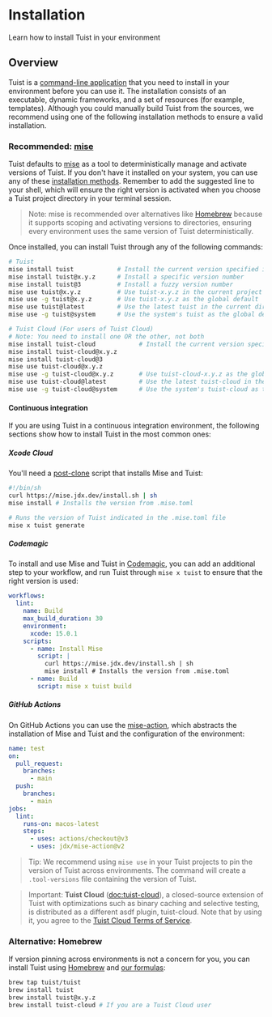 # Installation

Learn how to install Tuist in your environment

## Overview

Tuist is a [command-line application](https://en.wikipedia.org/wiki/Command-line_interface) that you need to install in your environment before you can use it. The installation consists of an executable, dynamic frameworks, and a set of resources (for example, templates). Although you could manually build Tuist from the sources, we recommend using one of the following installation methods to ensure a valid installation.

### Recommended: [mise](https://github.com/jdx/mise)

Tuist defaults to [mise](https://github.com/jdx/mise) as a tool to deterministically manage and activate versions of Tuist.
If you don't have it installed on your system,
you can use any of these [installation methods](https://mise.jdx.dev/getting-started.html).
Remember to add the suggested line to your shell, which will ensure the right version is activated when you choose a Tuist project directory in your terminal session.

> Note: mise is recommended over alternatives like [Homebrew](https://brew.sh) because it supports scoping and activating versions to directories, ensuring every environment uses the same version of Tuist deterministically.

Once installed, you can install Tuist through any of the following commands:


```bash
# Tuist
mise install tuist            # Install the current version specified in .tool-versions/.mise.toml
mise install tuist@x.y.z      # Install a specific version number
mise install tuist@3          # Install a fuzzy version number
mise use tuist@x.y.z          # Use tuist-x.y.z in the current project
mise use -g tuist@x.y.z       # Use tuist-x.y.z as the global default
mise use tuist@latest         # Use the latest tuist in the current directory
mise use -g tuist@system      # Use the system's tuist as the global default

# Tuist Cloud (For users of Tuist Cloud)
# Note: You need to install one OR the other, not both
mise install tuist-cloud            # Install the current version specified in .tool-versions/.mise.toml
mise install tuist-cloud@x.y.z
mise install tuist-cloud@3
mise use tuist-cloud@x.y.z   
mise use -g tuist-cloud@x.y.z       # Use tuist-cloud-x.y.z as the global default
mise use tuist-cloud@latest         # Use the latest tuist-cloud in the current directory
mise use -g tuist-cloud@system      # Use the system's tuist-cloud as the global default
```

#### Continuous integration

If you are using Tuist in a continuous integration environment, the following sections show how to install Tuist in the most common ones:

##### Xcode Cloud

You'll need a [post-clone](https://developer.apple.com/documentation/xcode/writing-custom-build-scripts#Create-a-custom-build-script) script that installs Mise and Tuist:

```bash
#!/bin/sh
curl https://mise.jdx.dev/install.sh | sh
mise install # Installs the version from .mise.toml

# Runs the version of Tuist indicated in the .mise.toml file
mise x tuist generate
```

##### Codemagic

To install and use Mise and Tuist in [Codemagic](https://codemagic.io), you can add an additional step to your workflow, and run Tuist through `mise x tuist` to ensure that the right version is used:

```yaml
workflows:
  lint:
    name: Build
    max_build_duration: 30
    environment:
      xcode: 15.0.1
    scripts:
      - name: Install Mise
        script: |
          curl https://mise.jdx.dev/install.sh | sh
          mise install # Installs the version from .mise.toml
      - name: Build
        script: mise x tuist build
```

##### GitHub Actions

On GitHub Actions you can use the [mise-action](https://github.com/jdx/mise-action), which abstracts the installation of Mise and Tuist and the configuration of the environment:

```yaml
name: test
on:
  pull_request:
    branches:
      - main
  push:
    branches:
      - main
jobs:
  lint:
    runs-on: macos-latest
    steps:
      - uses: actions/checkout@v3
      - uses: jdx/mise-action@v2
```


> Tip: We recommend using `mise use` in your Tuist projects to pin the version of Tuist across environments. The command will create a `.tool-versions` file containing the version of Tuist.

> Important: **Tuist Cloud** (<doc:tuist-cloud>), a closed-source extension of Tuist with optimizations such as binary caching and selective testing, is distributed as a different asdf plugin, tuist-cloud. Note that by using it, you agree to the [Tuist Cloud Terms of Service](https://tuist.io/terms/).

### Alternative: Homebrew

If version pinning across environments is not a concern for you,
you can install Tuist using [Homebrew](https://brew.sh) and [our formulas](https://github.com/tuist/homebrew-tuist):

```bash
brew tap tuist/tuist
brew install tuist
brew install tuist@x.y.z
brew install tuist-cloud # If you are a Tuist Cloud user
```
